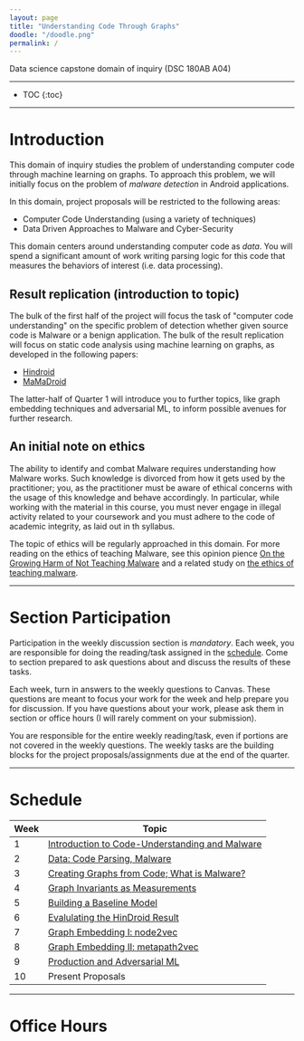 ```yaml
---
layout: page
title: "Understanding Code Through Graphs"
doodle: "/doodle.png"
permalink: /
---
```


Data science capstone domain of inquiry (DSC 180AB A04)

---
* TOC
{:toc}

---

# Introduction

This domain of inquiry studies the problem of understanding computer
code through machine learning on graphs. To approach this problem, we
will initially focus on the problem of *malware detection* in Android
applications.

In this domain, project proposals will be restricted to the following
areas:
* Computer Code Understanding (using a variety of techniques)
* Data Driven Approaches to Malware and Cyber-Security

This domain centers around understanding computer code as *data*. You
will spend a significant amount of work writing parsing logic for this
code that measures the behaviors of interest (i.e. data processing).

## Result replication (introduction to topic)

The bulk of the first half of the project will focus the task of
"computer code understanding" on the specific problem of detection
whether given source code is Malware or a benign application. The bulk
of the result replication will focus on static code analysis using
machine learning on graphs, as developed in the following papers:
* [Hindroid](https://www.cse.ust.hk/~yqsong/papers/2017-KDD-HINDROID.pdf)
* [MaMaDroid](https://arxiv.org/pdf/1612.04433.pdf)

The latter-half of Quarter 1 will introduce you to further topics,
like graph embedding techniques and adversarial ML, to inform possible
avenues for further research.

## An initial note on ethics

The ability to identify and combat Malware requires understanding how
Malware works. Such knowledge is divorced from how it gets used by the
practitioner; you, as the practitioner must be aware of ethical
concerns with the usage of this knowledge and behave accordingly. In
particular, while working with the material in this course, you must
never engage in illegal activity related to your coursework and you
must adhere to the code of academic integrity, as laid out in th
syllabus.

The topic of ethics will be regularly approached in this domain. For
more reading on the ethics of teaching Malware, see this opinion
pience [On the Growing Harm of Not Teaching
Malware](http://www.csl.sri.com/users/neumann/cacm223.pdf) and a
related study on [the ethics of teaching
malware](https://www.ieee-security.org/TC/SPW2014/papers/5103a001.PDF).

---

# Section Participation

Participation in the weekly discussion section is *mandatory*. Each
week, you are responsible for doing the reading/task assigned in the
[schedule](#schedule). Come to section prepared to ask questions about
and discuss the results of these tasks.

Each week, turn in answers to the weekly questions to Canvas. These
questions are meant to focus your work for the week and help prepare
you for discussion. If you have questions about your work, please ask
them in section or office hours (I will rarely comment on your
submission).

You are responsible for the entire weekly reading/task, even if
portions are not covered in the weekly questions. The weekly tasks are
the building blocks for the project proposals/assignments due at the
end of the quarter.

---

# Schedule

|Week|Topic|
|--|--|
|1|[Introduction to Code-Understanding and Malware](/weeks/01-Introduction)|
|2|[Data: Code Parsing, Malware](/weeks/02-Data)|
|3|[Creating Graphs from Code; What is Malware?](/weeks/03-Android-Graphs)|
|4|[Graph Invariants as Measurements](/weeks/04-Graph-Features)|
|5|[Building a Baseline Model](/weeks/05-Baseline-Model)|
|6|[Evalulating the HinDroid Result](/weeks/06-Hindroid)|
|7|[Graph Embedding I: node2vec](/weeks/07-Graph-Embeddings-I)|
|8|[Graph Embedding II: metapath2vec](/weeks/08-Graph-Embeddings-II)|
|9|[Production and Adversarial ML](/weeks/09-Adversarial-ML)|
|10|Present Proposals|

---

# Office Hours





